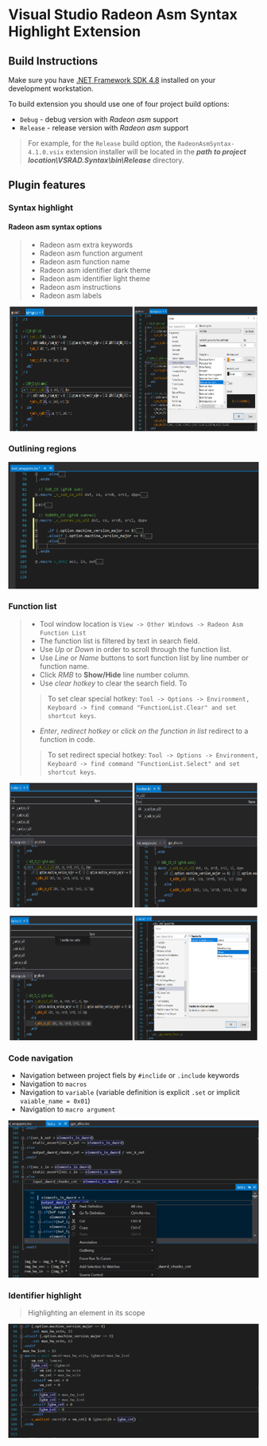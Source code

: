 # Visual Studio Radeon Asm Syntax Highlight Extension

## Build Instructions

Make sure you have [.NET Framework SDK 4.8](https://dotnet.microsoft.com/download/visual-studio-sdks) installed on your development workstation.

To build extension you should use one of four project build options:
* `Debug` - debug version with *Radeon asm* support
* `Release` - release version with *Radeon asm* support

> For example, for the `Release` build option, the `RadeonAsmSyntax-4.1.0.vsix` extension installer will be located in the ***path to project location\VSRAD.Syntax\bin\Release*** directory.

## Plugin features

### Syntax highlight
#### Radeon asm syntax options
> * Radeon asm extra keywords
> * Radeon asm function argument
> * Radeon asm function name
> * Radeon asm identifier dark theme
> * Radeon asm identifier light theme
> * Radeon asm instructions
> * Radeon asm labels
<p align="center">
  <img src="docs/syntax_highlight.PNG" width="49%" height="250px" title="Syntax highlight">
  <img src="docs/syntax_highlight_options.PNG" width="49%" height="250px" title="Syntax highlight options">
</p>

### Outlining regions 
![Outlining regions](docs/outlining.PNG)
### Function list
> * Tool window location is `View -> Other Windows -> Radeon Asm Function List`
> * The function list is filtered by text in search field.
> * Use *Up* or *Down* in order to scroll through the function list.
> * Use *Line* or *Name* buttons to sort function list by line number or function name.
> * Click *RMB* to **Show/Hide** line number column.
> * Use *clear hotkey* to clear the search field. To 
>> To set clear special hotkey: `Tool -> Options -> Environment, Keyboard -> find command "FunctionList.Clear" and set shortcut keys`.
> * *Enter*, *redirect hotkey* or *click on the function in list* redirect to a function in code.
>> To set redirect special hotkey: `Tool -> Options -> Environment, Keyboard -> find command "FunctionList.Select" and set shortcut keys`.

<p align="center">
  <img src="docs/function_list.PNG" width="49%" height="250px" title="Function list">
  <img src="docs/function_list_search.PNG" width="49%" height="250px" title="Function list search field">
</p>
<p align="center">
  <img src="docs/function_list_show_hide.PNG" width="49%" height="250px" title="Function list show/hide">
  <img src="docs/funtion_list_options.PNG" width="49%" height="250px" title="Function list options">
</p>

### Code navigation
* Navigation between project fiels by `#inclide` or `.include` keywords
* Navigation to `macros`
* Navigation to `variable` (variable definition is explicit `.set` or implicit `vaiable_name = 0x01`)
* Navigation to `macro argument`

![Peek/GoTo definition](docs/peek_goto_definition_show.PNG)

### Identifier highlight
> Highlighting an element in its scope

![Peek/GoTo definition](docs/identifier_highlight.PNG)